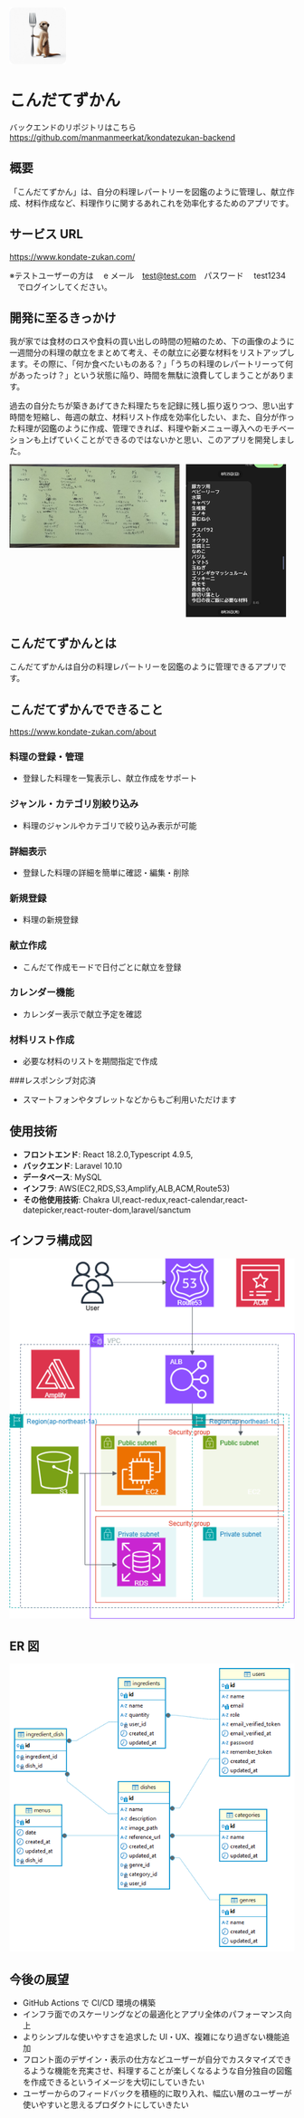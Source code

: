<img src="public/logo512.png" alt="ファビコン" style="width: 100px; height: 100px; ">

# こんだてずかん

バックエンドのリポジトリはこちら　https://github.com/manmanmeerkat/kondatezukan-backend

## 概要

「こんだてずかん」は、自分の料理レパートリーを図鑑のように管理し、献立作成、材料作成など、料理作りに関するあれこれを効率化するためのアプリです。

## サービス URL

https://www.kondate-zukan.com/

※テストユーザーの方は　 e メール　test@test.com　パスワード　 test1234 　でログインしてください。

## 開発に至るきっかけ

我が家では食材のロスや食料の買い出しの時間の短縮のため、下の画像のように一週間分の料理の献立をまとめて考え、その献立に必要な材料をリストアップします。その際に、「何か食べたいものある？」「うちの料理のレパートリーって何があったっけ？」という状態に陥り、時間を無駄に浪費してしまうことがあります。

過去の自分たちが築きあげてきた料理たちを記録に残し振り返りつつ、思い出す時間を短縮し、毎週の献立、材料リスト作成を効率化したい、また、自分が作った料理が図鑑のように作成、管理できれば、料理や新メニュー導入へのモチベーションも上げていくことができるのではないかと思い、このアプリを開発しました。

<div style="display: flex; justify-content: flex-start; align-items: flex-start;">
  <img src="public/献立表.png" alt="献立表" style="width: 60%; height: auto; margin-right: 10px;" />
  <img src="public/買い出し材料リスト.png" alt="材料リスト" style="width: 35%; height: auto;" />
</div>

## こんだてずかんとは

こんだてずかんは自分の料理レパートリーを図鑑のように管理できるアプリです。

## こんだてずかんでできること

https://www.kondate-zukan.com/about

### 料理の登録・管理

- 登録した料理を一覧表示し、献立作成をサポート

### ジャンル・カテゴリ別絞り込み

- 料理のジャンルやカテゴリで絞り込み表示が可能

### 詳細表示

- 登録した料理の詳細を簡単に確認・編集・削除

### 新規登録

- 料理の新規登録

### 献立作成

- こんだて作成モードで日付ごとに献立を登録

### カレンダー機能

- カレンダー表示で献立予定を確認

### 材料リスト作成

- 必要な材料のリストを期間指定で作成

###レスポンシブ対応済

- スマートフォンやタブレットなどからもご利用いただけます

## 使用技術

- **フロントエンド**: React 18.2.0,Typescript 4.9.5,
- **バックエンド**: Laravel 10.10
- **データベース**: MySQL
- **インフラ**: AWS(EC2,RDS,S3,Amplify,ALB,ACM,Route53)
- **その他使用技術**: Chakra UI,react-redux,react-calendar,react-datepicker,react-router-dom,laravel/sanctum

## インフラ構成図

![インフラ構成図](public/こんだてずかんインフラ構成図.png)

## ER 図

![ER図](public/こんだてずかんER図.png)

## 今後の展望

- GitHub Actions で CI/CD 環境の構築
- インフラ面でのスケーリングなどの最適化とアプリ全体のパフォーマンス向上
- よりシンプルな使いやすさを追求した UI・UX、複雑になり過ぎない機能追加
- フロント面のデザイン・表示の仕方などユーザーが自分でカスタマイズできるような機能を充実させ、料理することが楽しくなるような自分独自の図鑑を作成できるというイメージを大切にしていきたい
- ユーザーからのフィードバックを積極的に取り入れ、幅広い層のユーザーが使いやすいと思えるプロダクトにしていきたい
